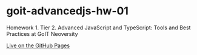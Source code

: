 # goit-advancedjs-hw-01
Homework 1. Tier 2. Advanced JavaScript and TypeScript: Tools and Best Practices at GoIT Neoversity

[Live on the GitHub Pages](https://stdev33.github.io/goit-advancedjs-hw-01/)
